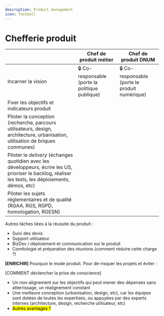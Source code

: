 ```yaml
---
description: Product management
icon: football
---
```


# Chefferie produit



|                                                                                                                                                         | Chef de produit métier                          | Chef de produit DNUM                           |
| ------------------------------------------------------------------------------------------------------------------------------------------------------- | ----------------------------------------------- | ---------------------------------------------- |
| Incarner la vision                                                                                                                                      | 🔒 Co-responsable (porte la politique publique) | 🔒 Co-responsable (porte le produit numérique) |
| Fixer les objectifs et indicateurs produit                                                                                                              |                                                 |                                                |
| Piloter la conception (recherche, parcours utilisateurs, design, architecture, urbanisation, utilisation de briques communes)                           |                                                 |                                                |
| Piloter le _delivery_ (échanges quotidien avec les développeurs, écrire les US, prioriser le backlog, réaliser les tests, les déploiements, démos, etc) |                                                 |                                                |
| Piloter les sujets règlementaires et de qualité (RGAA, RGS, RGPD, homologation, RGESN)                                                                  |                                                 |                                                |



Autres tâches liées à la réussite du produit :&#x20;

* Suivi des devis
* Support utilisateur
* BizDev / déploiement et communication sur le produit
* Comitologie et préparation des réunions (comment réduire cette charge ?)



**\[ENRICHIR]** Pourquoi le mode produit. Pour dé-risquer les projets et éviter :&#x20;

\[COMMENT déclencher la prise de conscience]

* Un non-alignement sur les objectifs qui peut mener des dépenses sans atterrissage, un réalignement constant &#x20;
* Une meilleure conception (urbanisation, design, etc), car les équipes sont dotées de toutes les expertises, ou appuyées par des experts internes (architecture, design, recherche utilisateur, etc)
* <mark style="background-color:yellow;">Autres avantages ?</mark>

